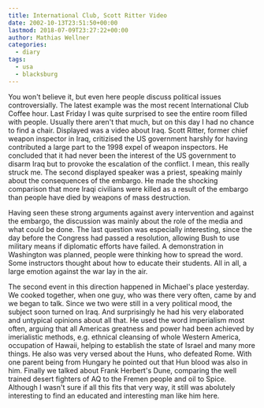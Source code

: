 ```yaml
---
title: International Club, Scott Ritter Video
date: 2002-10-13T23:51:50+00:00
lastmod: 2018-07-09T23:27:22+00:00
author: Mathias Wellner
categories:
  - diary
tags:
  - usa
  - blacksburg
---
```

You won't believe it, but even here people discuss political issues controversially. The latest example was the most recent International Club Coffee hour. Last Friday I was quite surprised to see the entire room filled with people. Usually there aren't that much, but on this day I had no chance to find a chair. Displayed was a video about Iraq. Scott Ritter, former chief weapon inspector in Iraq, critizised the US government harshly for having contributed a large part to the 1998 expel of weapon inspectors. He concluded that it had never been the interest of the US government to disarm Iraq but to provoke the escalation of the conflict. I mean, this really struck me. The second displayed speaker was a priest, speaking mainly about the consequences of the embargo. He made the shocking comparison that more Iraqi civilians were killed as a result of the embargo than people have died by weapons of mass destruction.

Having seen these strong arguments against avery intervention and against the embargo, the discussion was mainly about the role of the media and what could be done. The last question was especially interesting, since the day before the Congress had passed a resolution, allowing Bush to use military means if diplomatic efforts have failed. A demonstration in Washington was planned, people were thinking how to spread the word. Some instructors thought about how to educate their students. All in all, a large emotion against the war lay in the air.

The second event in this direction happened in Michael's place yesterday. We cooked together, when one guy, who was there very often, came by and we began to talk. Since we two were still in a very political mood, the subject soon turned on Iraq. And surprisingly he had his very elaborated and untypical opinions about all that. He used the word imperialism most often, arguing that all Americas greatness and power had been achieved by imerialistic methods, e.g. ethnical cleansing of whole Western America, occupation of Hawaii, helping to establish the state of Israel and many more things. He also was very versed about the Huns, who defeated Rome. With one parent being from Hungary he pointed out that Hun blood was also in him. Finally we talked about Frank Herbert's Dune, comparing the well trained desert fighters of AQ to the Fremen people and oil to Spice. Although I wasn't sure if all this fits that very way, it still was abolutely interesting to find an educated and interesting man like him here.